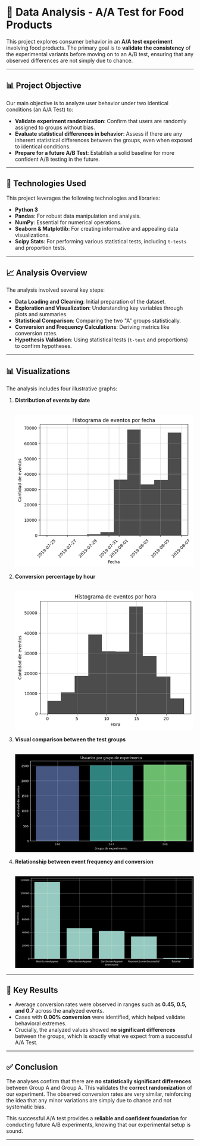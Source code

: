 # 🧪 Data Analysis - A/A Test for Food Products

This project explores consumer behavior in an **A/A test experiment** involving food products. The primary goal is to **validate the consistency** of the experimental variants before moving on to an A/B test, ensuring that any observed differences are not simply due to chance.

---

## 📊 Project Objective

Our main objective is to analyze user behavior under two identical conditions (an A/A Test) to:

* **Validate experiment randomization**: Confirm that users are randomly assigned to groups without bias.
* **Evaluate statistical differences in behavior**: Assess if there are any inherent statistical differences between the groups, even when exposed to identical conditions.
* **Prepare for a future A/B Test**: Establish a solid baseline for more confident A/B testing in the future.

---

## 🧰 Technologies Used

This project leverages the following technologies and libraries:

* **Python 3**
* **Pandas**: For robust data manipulation and analysis.
* **NumPy**: Essential for numerical operations.
* **Seaborn & Matplotlib**: For creating informative and appealing data visualizations.
* **Scipy Stats**: For performing various statistical tests, including `t-tests` and proportion tests.

---

## 📈 Analysis Overview

The analysis involved several key steps:

* **Data Loading and Cleaning**: Initial preparation of the dataset.
* **Exploration and Visualization**: Understanding key variables through plots and summaries.
* **Statistical Comparison**: Comparing the two "A" groups statistically.
* **Conversion and Frequency Calculations**: Deriving metrics like conversion rates.
* **Hypothesis Validation**: Using statistical tests (`t-test` and proportions) to confirm hypotheses.

---

## 📊 Visualizations

The analysis includes four illustrative graphs:

1.  **Distribution of events by date**
    <p align="center">
        <img src="images/1.png"  alt="Distribución de eventos por fecha" widht = 70%>
    </p>

2.  **Conversion percentage by hour**
    <p align="center">
        <img src="images/2.png"  alt="Porcentaje de conversión por hora" widht = 70%>
    </p>

3.  **Visual comparison between the test groups**
    <p align="center">
        <img src="images/4.png"  alt="Comparación visual entre los grupos de prueba" widht = 70%>
    </p>

4.  **Relationship between event frequency and conversion**
    <p align="center">
        <img src="images/3.png"  alt="Relación entre frecuencia de eventos y conversión" widht = 70%>
    </p>

---

## 📌 Key Results

* Average conversion rates were observed in ranges such as **0.45, 0.5, and 0.7** across the analyzed events.
* Cases with **0.00% conversion** were identified, which helped validate behavioral extremes.
* Crucially, the analyzed values showed **no significant differences** between the groups, which is exactly what we expect from a successful A/A Test.

---

## ✅ Conclusion

The analyses confirm that there are **no statistically significant differences** between Group A and Group A. This validates the **correct randomization** of our experiment. The observed conversion rates are very similar, reinforcing the idea that any minor variations are simply due to chance and not systematic bias.

This successful A/A test provides a **reliable and confident foundation** for conducting future A/B experiments, knowing that our experimental setup is sound.

---